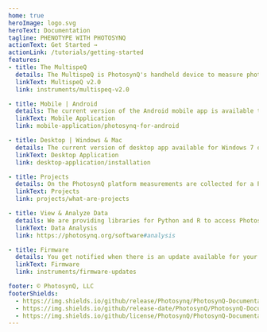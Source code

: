 ```yaml
---
home: true
heroImage: logo.svg
heroText: Documentation
tagline: PHENOTYPE WITH PHOTOSYNQ
actionText: Get Started →
actionLink: /tutorials/getting-started
features:
- title: The MultispeQ
  details: The MultispeQ is PhotosynQ's handheld device to measure photosynthetic parameters derived from absorbance and fluorescence mesurements.
  linkText: MultispeQ v2.0
  link: instruments/multispeq-v2.0

- title: Mobile | Android
  details: The current version of the Android mobile app is available through the Google Play Store. You will be notified in case there are updates available.
  linkText: Mobile Application
  link: mobile-application/photosynq-for-android

- title: Desktop | Windows & Mac
  details: The current version of desktop app available for Windows 7 or higher and for macOS 10.11.6 or higher. Updates are delivered through the app.
  linkText: Desktop Application
  link: desktop-application/installation

- title: Projects
  details: On the PhotosynQ platform measurements are collected for a Project, including measurement Projects and Questions.
  linkText: Projects
  link: projects/what-are-projects

- title: View & Analyze Data
  details: We are providing libraries for Python and R to access PhotosynQ Project Data to perform an advanced data analysis.
  linkText: Data Analysis
  link: https://photosynq.org/software#analysis

- title: Firmware
  details: You get notified when there is an update available for your Instrument if you use the PhotosynQ mobile or desktop application.
  linkText: Firmware
  link: instruments/firmware-updates

footer: © PhotosynQ, LLC
footerShields:
  - https://img.shields.io/github/release/Photosynq/PhotosynQ-Documentation.svg?style=flat-square
  - https://img.shields.io/github/release-date/PhotosynQ/PhotosynQ-Documentation.svg?style=flat-square
  - https://img.shields.io/github/license/PhotosynQ/PhotosynQ-Documentation.svg?style=flat-square
---
```

